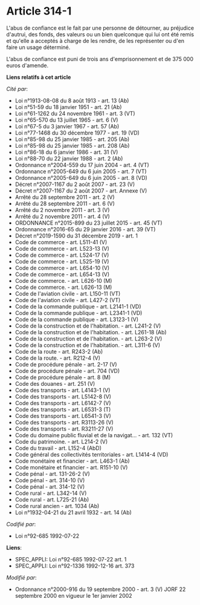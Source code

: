 # Article 314-1

L'abus de confiance est le fait par une personne de détourner, au préjudice d'autrui, des fonds, des valeurs ou un bien
quelconque qui lui ont été remis et qu'elle a acceptés à charge de les rendre, de les représenter ou d'en faire un usage
déterminé.

L'abus de confiance est puni de trois ans d'emprisonnement et de 375 000 euros d'amende.

**Liens relatifs à cet article**

_Cité par_:

  - Loi n°1913-08-08 du 8 août 1913 - art. 13 (Ab)
  - Loi n°51-59 du 18 janvier 1951 - art. 21 (Ab)
  - Loi n°61-1262 du 24 novembre 1961 - art. 3 (VT)
  - Loi n°65-570 du 13 juillet 1965 - art. 6 (V)
  - Loi n°67-5 du 3 janvier 1967 - art. 57 (Ab)
  - Loi n°77-1468 du 30 décembre 1977 - art. 19 (VD)
  - Loi n°85-98 du 25 janvier 1985 - art. 205 (Ab)
  - Loi n°85-98 du 25 janvier 1985 - art. 208 (Ab)
  - Loi n°86-18 du 6 janvier 1986 - art. 31 (V)
  - Loi n°88-70 du 22 janvier 1988 - art. 2 (Ab)
  - Ordonnance n°2004-559 du 17 juin 2004 - art. 4 (VT)
  - Ordonnance n°2005-649 du 6 juin 2005 - art. 7 (VT)
  - Ordonnance n°2005-649 du 6 juin 2005 - art. 8 (VD)
  - Décret n°2007-1167 du 2 août 2007 - art. 23 (V)
  - Décret n°2007-1167 du 2 août 2007 - art. Annexe (V)
  - Arrêté du 28 septembre 2011 - art. 2 (V)
  - Arrêté du 28 septembre 2011 - art. 6 (V)
  - Arrêté du 2 novembre 2011 - art. 3 (V)
  - Arrêté du 2 novembre 2011 - art. 4 (V)
  - ORDONNANCE n°2015-899 du 23 juillet 2015 - art. 45 (VT)
  - Ordonnance n°2016-65 du 29 janvier 2016 - art. 39 (VT)
  - Décret n°2019-1590 du 31 décembre 2019 - art. 1
  - Code de commerce - art. L511-41 (V)
  - Code de commerce - art. L523-13 (V)
  - Code de commerce - art. L524-17 (V)
  - Code de commerce - art. L525-19 (V)
  - Code de commerce - art. L654-10 (V)
  - Code de commerce - art. L654-13 (V)
  - Code de commerce. - art. L626-10 (M)
  - Code de commerce. - art. L626-13 (M)
  - Code de l'aviation civile - art. L150-11 (VT)
  - Code de l'aviation civile - art. L427-2 (VT)
  - Code de la commande publique - art. L2141-1 (VD)
  - Code de la commande publique - art. L2341-1 (VD)
  - Code de la commande publique - art. L3123-1 (V)
  - Code de la construction et de l'habitation. - art. L241-2 (V)
  - Code de la construction et de l'habitation. - art. L261-18 (Ab)
  - Code de la construction et de l'habitation. - art. L263-2 (V)
  - Code de la construction et de l'habitation. - art. L311-6 (V)
  - Code de la route - art. R243-2 (Ab)
  - Code de la route. - art. R212-4 (V)
  - Code de procédure pénale - art. 2-17 (V)
  - Code de procédure pénale - art. 704 (VD)
  - Code de procédure pénale - art. 8 (M)
  - Code des douanes - art. 251 (V)
  - Code des transports - art. L4143-1 (V)
  - Code des transports - art. L5142-8 (V)
  - Code des transports - art. L6142-7 (V)
  - Code des transports - art. L6531-3 (T)
  - Code des transports - art. L6541-3 (V)
  - Code des transports - art. R3113-26 (V)
  - Code des transports - art. R3211-27 (V)
  - Code du domaine public fluvial et de la navigat... - art. 132 (VT)
  - Code du patrimoine. - art. L214-2 (V)
  - Code du travail - art. L152-4 (AbD)
  - Code général des collectivités territoriales - art. L1414-4 (VD)
  - Code monétaire et financier - art. L463-1 (Ab)
  - Code monétaire et financier - art. R151-10 (V)
  - Code pénal - art. 131-26-2 (V)
  - Code pénal - art. 314-10 (V)
  - Code pénal - art. 314-12 (V)
  - Code rural - art. L342-14 (V)
  - Code rural - art. L725-21 (Ab)
  - Code rural ancien - art. 1034 (Ab)
  - Loi n°1932-04-21 du 21 avril 1932 - art. 14 (Ab)

_Codifié par_:

  - Loi n°92-685 1992-07-22

**Liens**:

  - SPEC_APPLI: Loi n°92-685 1992-07-22 art. 1
  - SPEC_APPLI: Loi n°92-1336 1992-12-16 art. 373

_Modifié par_:

  - Ordonnance n°2000-916 du 19 septembre 2000 - art. 3 (V) JORF 22 septembre 2000 en vigueur le 1er janvier 2002
